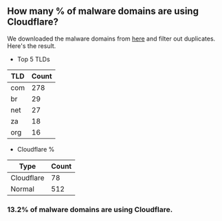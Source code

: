 ## How many % of malware domains are using Cloudflare?


We downloaded the malware domains from [here](https://urlhaus.abuse.ch) and filter out duplicates.
Here's the result.


[//]: # (start replacement)


- Top 5 TLDs

| TLD | Count |
| --- | --- |
| com | 278 |
| br | 29 |
| net | 27 |
| za | 18 |
| org | 16 |


- Cloudflare %

| Type | Count |
| --- | --- |
| Cloudflare | 78 |
| Normal | 512 |


### 13.2% of malware domains are using Cloudflare.